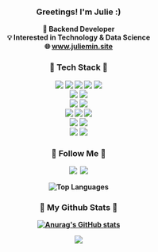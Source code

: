 
<h3 align="center"> Greetings! I'm Julie :)  </h3>
<p align="center">
  <b>🧠 Backend Developer</b> <br>
  <b>💡 Interested in Technology & Data Science <br>
  <b>🌐 <a href="https://www.juliemin.site" target="_blank">www.juliemin.site</a></b>
</p>

<h3 align="center">🚀 Tech Stack 🚀</h3>
<p align="center">
  <img src="https://img.shields.io/badge/PHP-777BB4?style=flat-square&logo=php&logoColor=white"/>
  <img src="https://img.shields.io/badge/Java-ED8B00?style=flat-square&logo=Java&logoColor=white"/>
  <img src="https://img.shields.io/badge/.NET-blue?style=flat-square&logo=.NET&logoColor=white"/>
  <img src="https://img.shields.io/badge/Spring-6DB33F?style=flat-square&logo=Spring&logoColor=white"/>
  <img src="https://img.shields.io/badge/C%23-239120?style=flat-square&logo=c-sharp&logoColor=white"/>
  <br>
  <img src="https://img.shields.io/badge/JavaScript-F7DF1E?style=flat-square&logo=javascript&logoColor=black"/>
  <img src="https://img.shields.io/badge/React-61DAFB?style=flat-square&logo=React&logoColor=black"/>
  <br>  
  <img src="https://img.shields.io/badge/MySQL-4479A1?style=flat-square&logo=MySQL&logoColor=white"/>
  <img src="https://img.shields.io/badge/MongoDB-47A248?style=flat-square&logo=MongoDB&logoColor=white"/>
  <br>
  <img src="https://img.shields.io/badge/Amazon AWS-232F3E?style=flat-square&logo=amazonaws&logoColor=white"/>
  <img src="https://img.shields.io/badge/Azure-0078D4?style=flat-square&logo=microsoftazure&logoColor=white"/>
  <img src="https://img.shields.io/badge/Ubuntu-E95420?style=flat-square&logo=Ubuntu&logoColor=white"/>
  <br>
  <img src="https://img.shields.io/badge/Node.js-339933?style=flat-square&logo=Node.js&logoColor=white"/>
  <img src="https://img.shields.io/badge/Docker-2496ED?style=flat-square&logo=Docker&logoColor=white"/>
  <br>
  <img src="https://img.shields.io/badge/Git-F05032?style=flat-square&logo=git&logoColor=white"/>
  <img src="https://img.shields.io/badge/jira-%230A0FFF.svg?style=flat-square&logo=jira&logoColor=white"/>
  
</p>

<h3 align="center">🌷 Follow Me 🌷</h3>
<p align="center">
  <a href="https://velog.io/@codingmingu/posts"><img src="https://img.shields.io/badge/Tech%20Blog-E9568E?style=flat-square&logo=googlehome&logoColor=white&link=https://velog.io/@codingmingu/posts"/></a>&nbsp
  <a href="mailto:jiyun3664@gmail.com"><img src="https://img.shields.io/badge/Gmail-FFCD00?style=flat-square&logo=Gmail&logoColor=white&link=jiyun3664@gmail.com"/></a>
</p>

<p align="center">
  <img src="https://github-readme-stats.vercel.app/api/top-langs/?username=julie-min&layout=compact" alt="Top Languages" />
</p>

<h3 align="center">🦄 My Github Stats 🦄</h3>
<div align="center">
 
[![Anurag's GitHub stats](https://github-readme-stats.vercel.app/api?username=julie-min&hide_title=true&show_icons=true&include_all_commits=true&disable_animations=true&theme=graywhite)](https://github.com/anuraghazra/github-readme-stats)
</div>
<p align="center">
<a href="https://hits.seeyoufarm.com"><img src="https://hits.seeyoufarm.com/api/count/incr/badge.svg?url=https%3A%2F%2Fgithub.com%2Fjulie-min&count_bg=%2363D1E9&title_bg=%23BDBFBD&icon=apachespark.svg&icon_color=%23FFFFFF&title=hits&edge_flat=false"/></a>
</p>


